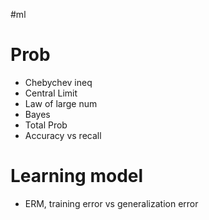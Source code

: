 #ml
# Prob
* Chebychev ineq
* Central Limit
* Law of large num
* Bayes
* Total Prob 
* Accuracy vs recall
# Learning model
* ERM, training error vs generalization error
